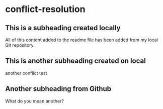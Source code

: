 # conflict-resolution

## This is a subheading created locally

All of this content added to the readme file has been added from my local Git repository.

## This is another subheading created on local

another conflict test

## Another subheading from Github

What do you mean another?
